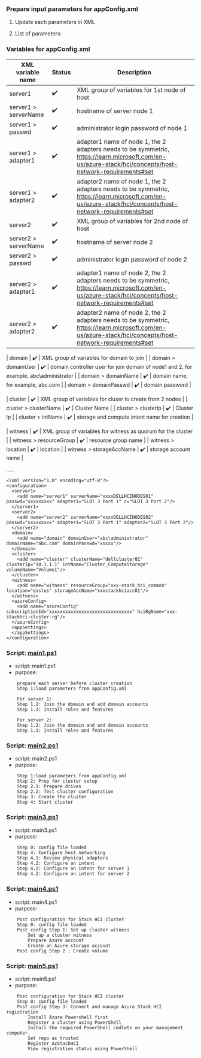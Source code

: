 
### Prepare input parameters for appConfig.xml 

1. Update each parameters in XML

2. List of parameters:


### Variables for appConfig.xml

| XML variable name  | Status                     | Description                                                                                                                                                                                                          |
|------------------------------------------------------------------------------------------------------------------|----------------------------|----------------------------------------------------------------------------------------------------------------------------------------------------------------------------------------------------------------------|
| server1                     | :heavy_check_mark:         | XML group of variables for 1st node of host                                     |
| server1 > serverName                    | :heavy_check_mark:         | hostname of server node 1                                     |
| server1 > passwd                    | :heavy_check_mark:         | administrator login password of node 1                                     |
| server1 > adapter1                    | :heavy_check_mark:         | adapter1 name of node 1, the 2 adapters needs to be symmetric, https://learn.microsoft.com/en-us/azure-stack/hci/concepts/host-network-requirements#set                                     |
| server1 > adapter2                    | :heavy_check_mark:         | adapter2 name of node 1, the 2 adapters needs to be symmetric, https://learn.microsoft.com/en-us/azure-stack/hci/concepts/host-network-requirements#set                                    |
| server2                     | :heavy_check_mark:         | XML group of variables for 2nd node of host                                     |
| server2 > serverName                    | :heavy_check_mark:         | hostname of server node 2                                     |
| server2 > passwd                    | :heavy_check_mark:         | administrator login password of node 2                                     |
| server2 > adapter1                    | :heavy_check_mark:         | adapter1 name of node 2, the 2 adapters needs to be symmetric, https://learn.microsoft.com/en-us/azure-stack/hci/concepts/host-network-requirements#set                                     |
| server2 > adapter2                    | :heavy_check_mark:         | adapter2 name of node 2, the 2 adapters needs to be symmetric, https://learn.microsoft.com/en-us/azure-stack/hci/concepts/host-network-requirements#set                                    |


| domain                     | :heavy_check_mark:         | XML group of variables for domain to join                                  |
| domain > domainUser                    | :heavy_check_mark:         | domain controller user for join domain of node1 and 2, for example, abc\administrator                                    |
| domain > domainName                    | :heavy_check_mark:         | domain name, for example, abc.com                                      |
| domain > domainPasswd                    | :heavy_check_mark:         | domain password                                     |

| cluster                     | :heavy_check_mark:         | XML group of variables for cluser to create from 2 nodes                                    |
| cluster > clusterName                    | :heavy_check_mark:         | Cluster Name                                    |
| cluster > clusterIp                    | :heavy_check_mark:         | Cluster Ip                                     |
| cluster > intName                    | :heavy_check_mark:         | storage and compute intent name for creation                                    |

| witness                     | :heavy_check_mark:         | XML group of variables for witness as quorum for the cluster                                    |
| witness > resourceGroup                    | :heavy_check_mark:         | resource group name                                     |
| witness > location                    | :heavy_check_mark:         | location                                     |
| witness > storageAccName                    | :heavy_check_mark:         | storage account name                                    |

.....



```hcl
<?xml version="1.0" encoding="utf-8"?>
<configuration>
  <server1>
    <add name="server1" serverName="xxxxDELLHCINODES01" passwd="xxxxxxxxx" adapter1="SLOT 3 Port 1" c="SLOT 3 Port 2"/>
  </server1>
  <server2>
    <add name="server2" serverName="xxxxDELLHCINODES02" passwd="xxxxxxxxx" adapter1="SLOT 3 Port 1" adapter2="SLOT 3 Port 2"/>
  </server2>  
  <domain>
    <add name="domain" domainUser="abc\administrator" domainName="abc.com" domainPasswd="xxxxx"/>
  </domain>  
  <cluster>
    <add name="cluster" clusterName="dellcluster01" clusterIp="10.1.1.1" intName="Cluster_ComputeStorage" volumeName="Volume1"/>
  </cluster>
  <witness>
    <add name="witness" resourceGroup="xxx-stack_hci_common" location="eastus" storageAccName="xxxstackhciacc01"/>
  </witness>
  <azureConfig>
    <add name="azureConfig" subscriptionId="xxxxxxxxxxxxxxxxxxxxxxxxxxxxxxx" hciRgName="xxx-stackhci-cluster-rg"/>
  </azureConfig>
  <appSettings>
  </appSettings>
</configuration>
```


### Script: [main1.ps1](https://github.com/philipcaffeine/stackhciauto/blob/main/deployment/_main1.ps1)

- script: main1.ps1
- purpose: 

```hcl
    prepare each server before cluster creation 
    Step 1:load parameters from appConfig.xml

    For server 1:
    Step 1.2: Join the domain and add domain accounts
    Step 1.3: Install roles and features

    For server 2:
    Step 1.2: Join the domain and add domain accounts
    Step 1.3: Install roles and features
```

### Script: [main2.ps1](https://github.com/philipcaffeine/stackhciauto/blob/main/deployment/_main2.ps1)

- script: main2.ps1
- purpose: 

```hcl
    Step 1:load parameters from appConfig.xml
    Step 2: Prep for cluster setup
    Step 2.1: Prepare drives
    Step 2.2: Test cluster configuration
    Step 3: Create the cluster
    Step 4: Start cluster 
```

### Script: [main3.ps1](https://github.com/philipcaffeine/stackhciauto/blob/main/deployment/_main3.ps1)

- script: main3.ps1
- purpose: 

```hcl
    Step 0: config file loaded 
    Step 4: Configure host networking
    Step 4.1: Review physical adapters
    Step 4.2: Configure an intent
    Step 4.2: Configure an intent for server 1 
    Step 4.2: Configure an intent for server 2 
```

### Script: [main4.ps1](https://github.com/philipcaffeine/stackhciauto/blob/main/deployment/_main4.ps1)

- script: main4.ps1
- purpose: 

```hcl
    Post configuration for Stack HCI cluster 
    Step 0: config file loaded 
    Post config Step 1: Set up cluster witness
        Set up a cluster witness
        Prepare Azure account 
        Create an Azure storage account
    Post config Step 2 : Create volume
```

### Script: [main5.ps1](https://github.com/philipcaffeine/stackhciauto/blob/main/deployment/_main5.ps1)

- script: main5.ps1
- purpose: 

```hcl
    Post configuration for Stack HCI cluster 
    Step 0: config file loaded 
    Post config Step 3: Connect and manage Azure Stack HCI registration
        Install Azure Powershell first 
        Register a cluster using PowerShell
        Install the required PowerShell cmdlets on your management computer.
        Set repo as trusted 
        Register AzStackHCI
        View registration status using PowerShell
```


